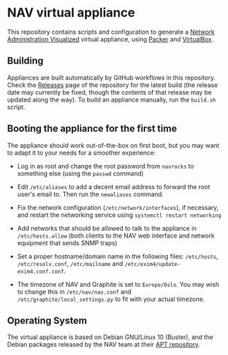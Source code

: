 # NAV virtual appliance

This repository contains scripts and configuration to generate a [Network
Administration Visualized](https://nav.uninett.no/) virtual appliance, using
[Packer](https://packer.io/) and [VirtualBox](https://www.virtualbox.org/).

## Building

Appliances are built automatically by GitHub workflows in this
repository. Check the
[Releases](https://github.com/Uninett/navappliance/releases) page of the
repository for the latest build (the release date may currently be fixed,
though the contents of that release may be updated along the way).  To build an
appliance manually, run the `build.sh` script.

## Booting the appliance for the first time

The appliance should work out-of-the-box on first boot, but you may want to
adapt it to your needs for a smoother experience:

* Log in as root and change the root password from `navrocks` to something
  else (using the `passwd` command)

* Edit `/etc/aliases` to add a decent email address to forward the root
  user's email to. Then run the `newaliases` command.

* Fix the network configuration (`/etc/network/interfaces`), if necessary,
  and restart the networking service using `systemctl restart networking`

* Add networks that should be allowed to talk to the appliance in
  `/etc/hosts.allow` (both clients to the NAV web interface and network
  equipment that sends SNMP traps)

* Set a proper hostname/domain name in the following files: `/etc/hosts`,
  `/etc/resolv.conf`, `/etc/mailname` and
  `/etc/exim4/update-exim4.conf.conf`.

* The timezone of NAV and Graphite is set to `Europe/Oslo`. You may wish to
  change this in `/etc/nav/nav.conf` and
  `/etc/graphite/local_settings.py` to fit with your actual timezone.

## Operating System

The virtual appliance is based on Debian GNU/Linux 10 (Buster), and the Debian
packages released by the NAV team at their [APT
repository](https://nav.uninett.no/install-instructions/#debian).
